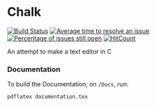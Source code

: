 # Chalk

[![Build Status](https://travis-ci.org/BytesClub/chalk.svg?branch=master)](https://travis-ci.org/BytesClub/chalk)
[![Average time to resolve an issue](http://isitmaintained.com/badge/resolution/bytesclub/chalk.svg)](http://isitmaintained.com/project/bytesclub/chalk "Average time to resolve an issue")
[![Percentage of issues still open](http://isitmaintained.com/badge/open/bytesclub/chalk.svg)](http://isitmaintained.com/project/bytesclub/chalk "Percentage of issues still open")
[![HitCount](https://hitt.herokuapp.com/BytesClub/chalk.svg)](https://github.com/BytesClub/chalk)

An attempt to make a text editor in C

### Documentation

To build the Documentation, on `/Docs`, run: 

```
pdflatex documentation.tex

```
